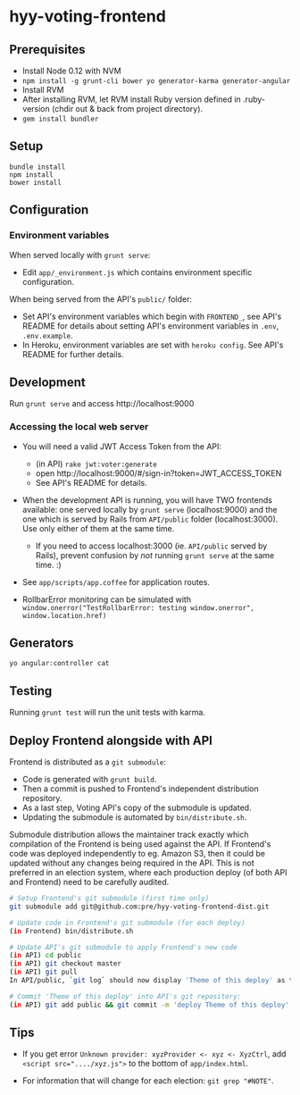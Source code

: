 # hyy-voting-frontend

## Prerequisites

- Install Node 0.12 with NVM
- `npm install -g grunt-cli bower yo generator-karma generator-angular`
- Install RVM
- After installing RVM, let RVM install Ruby version defined in .ruby-version (chdir out & back from project directory).
- `gem install bundler`

## Setup

~~~
bundle install
npm install
bower install
~~~

## Configuration

### Environment variables
When served locally with `grunt serve`:
- Edit `app/_environment.js` which contains environment specific configuration.

When being served from the API's `public/` folder:
- Set API's environment variables which begin with `FRONTEND_`, see API's README for details about setting API's environment variables in `.env`, `.env.example`.
- In Heroku, environment variables are set with `heroku config`. See API's README for further details.

## Development

Run `grunt serve` and access http://localhost:9000


### Accessing the local web server

- You will need a valid JWT Access Token from the API:
  - (in API) `rake jwt:voter:generate`
  - open http://localhost:9000/#/sign-in?token=JWT_ACCESS_TOKEN
  - See API's README for details.

- When the development API is running, you will have TWO frontends available: one served locally by `grunt serve` (localhost:9000) and the one which is served by Rails from `API/public` folder (localhost:3000). Use only either of them at the same time.
  * If you need to access localhost:3000 (ie. `API/public` served by Rails), prevent confusion by *not* running `grunt serve` at the same time. :)

- See `app/scripts/app.coffee` for application routes.

- RollbarError monitoring can be simulated with
    `window.onerror("TestRollbarError: testing window.onerror", window.location.href)`



## Generators

`yo angular:controller cat`

## Testing

Running `grunt test` will run the unit tests with karma.


## Deploy Frontend alongside with API

Frontend is distributed as a `git submodule`:
  * Code is generated with `grunt build`.
  * Then a commit is pushed to Frontend's independent distribution repository.
  * As a last step, Voting API's copy of the submodule is updated.
  * Updating the submodule is automated by `bin/distribute.sh`.

Submodule distribution allows the maintainer track exactly which compilation
of the Frontend is being used against the API. If Frontend's code was deployed
independently to eg. Amazon S3, then it could be updated without
any changes being required in the API. This is not preferred in an
election system, where each production deploy (of both API and Frontend) need
to be carefully audited.

```bash
# Setup Frontend's git submodule (first time only)
git submodule add git@github.com:pre/hyy-voting-frontend-dist.git
```

```bash
# Update code in Frontend's git submodule (for each deploy)
(in Frontend) bin/distribute.sh

# Update API's git submodule to apply Frontend's new code
(in API) cd public
(in API) git checkout master
(in API) git pull
In API/public, `git log` should now display 'Theme of this deploy' as the newest commit.
```

```bash
# Commit 'Theme of this deploy' into API's git repository:
(in API) git add public && git commit -m 'deploy Theme of this deploy'
```


## Tips

* If you get error `Unknown provider: xyzProvider <- xyz <- XyzCtrl`,
  add `<script src="..../xyz.js">` to the bottom of `app/index.html`.

* For information that will change for each election: `git grep "#NOTE"`.

